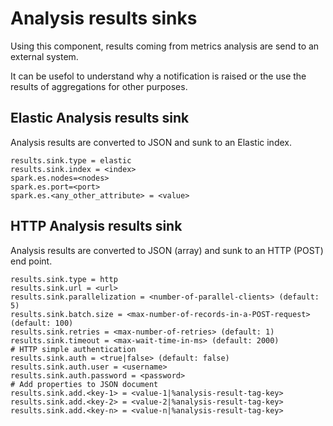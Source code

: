 # Analysis results sinks

Using this component, results coming from metrics analysis are send to an external system.

It can be usefol to understand why a notification is raised or the use the results of aggregations for other purposes.

## Elastic Analysis results sink

Analysis results are converted to JSON and sunk to an Elastic index.

```
results.sink.type = elastic
results.sink.index = <index>
spark.es.nodes=<nodes>
spark.es.port=<port>
spark.es.<any_other_attribute> = <value>
```

## HTTP Analysis results sink

Analysis results are converted to JSON (array) and sunk to an HTTP (POST) end point.

```
results.sink.type = http
results.sink.url = <url>
results.sink.parallelization = <number-of-parallel-clients> (default: 5)
results.sink.batch.size = <max-number-of-records-in-a-POST-request> (default: 100)
results.sink.retries = <max-number-of-retries> (default: 1)
results.sink.timeout = <max-wait-time-in-ms> (default: 2000)
# HTTP simple authentication
results.sink.auth = <true|false> (default: false)
results.sink.auth.user = <username>
results.sink.auth.password = <password>
# Add properties to JSON document
results.sink.add.<key-1> = <value-1|%analysis-result-tag-key>
results.sink.add.<key-2> = <value-2|%analysis-result-tag-key>
results.sink.add.<key-n> = <value-n|%analysis-result-tag-key>
```